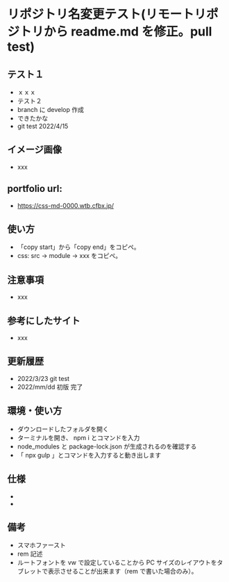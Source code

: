 # リポジトリ名変更テスト(リモートリポジトリから readme.md を修正。pull test)

## テスト１

- ｘｘｘ
- テスト２
- branch に develop 作成
- できたかな
- git test 2022/4/15

## イメージ画像

- xxx

## portfolio url:

- https://css-md-0000.wtb.cfbx.jp/

## 使い方

- 「copy start」から「copy end」をコピペ。
- css: src -> module -> xxx をコピペ。

## 注意事項

- xxx

## 参考にしたサイト

- xxx

## 更新履歴

- 2022/3/23 git test
- 2022/mm/dd 初版 完了

## 環境・使い方

- ダウンロードしたフォルダを開く
- ターミナルを開き、 npm i とコマンドを入力
- node_modules と package-lock.json が生成されるのを確認する
- 「 npx gulp 」とコマンドを入力すると動き出します

## 仕様

-
-

## 備考

- スマホファースト
- rem 記述
- ルートフォントを vw で設定していることから PC サイズのレイアウトをタブレットで表示させることが出来ます（rem で書いた場合のみ）。
